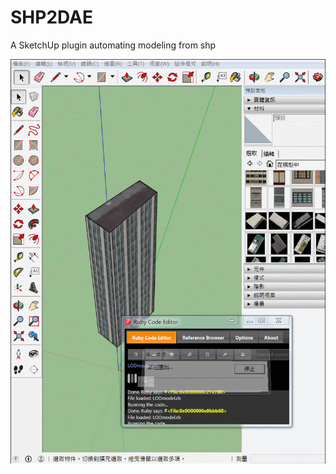 # SHP2DAE
A SketchUp plugin automating modeling from shp

![](https://github.com/anne030303/SHP2DAE/raw/master/example.gif)
